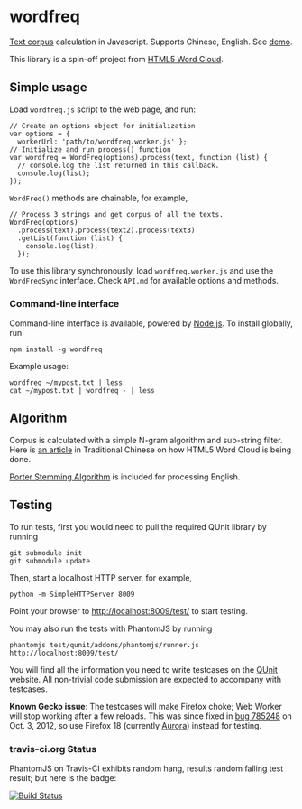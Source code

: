 # wordfreq

[Text corpus](https://en.wikipedia.org/wiki/Text_corpus) calculation in Javascript. 
Supports Chinese, English.
See [demo](http://timdream.org/wordfreq/).

This library is a spin-off project from [HTML5 Word Cloud](https://github.com/timdream/wordcloud).

## Simple usage

Load `wordfreq.js` script to the web page, and run:

    // Create an options object for initialization
    var options = {
      workerUrl: 'path/to/wordfreq.worker.js' };
    // Initialize and run process() function
    var wordfreq = WordFreq(options).process(text, function (list) {
      // console.log the list returned in this callback.
      console.log(list);
    });

`WordFreq()` methods are chainable, for example,

    // Process 3 strings and get corpus of all the texts.
    WordFreq(options)
      .process(text).process(text2).process(text3)
      .getList(function (list) {
        console.log(list);
      });

To use this library synchronously, load `wordfreq.worker.js` and use the `WordFreqSync` interface. Check `API.md` for available options and methods.

### Command-line interface

Command-line interface is available, powered by [Node.js](http://nodejs.org/). To install globally, run

    npm install -g wordfreq

Example usage:

    wordfreq ~/mypost.txt | less
    cat ~/mypost.txt | wordfreq - | less

## Algorithm 

Corpus is calculated with a simple N-gram algorithm and sub-string filter. 
Here is [an article](http://www.openfoundry.org/tw/foss-forum/8339--open-web-html5-) in Traditional Chinese on how HTML5 Word Cloud is being done.

[Porter Stemming Algorithm](http://tartarus.org/~martin/PorterStemmer/) is included for processing English.

## Testing

To run tests, first you would need to pull the required QUnit library by running

    git submodule init
    git submodule update

Then, start a localhost HTTP server, for example,

    python -m SimpleHTTPServer 8009

Point your browser to [http://localhost:8009/test/](http://localhost:8009/test/) to start testing.

You may also run the tests with PhantomJS by running

    phantomjs test/qunit/addons/phantomjs/runner.js http://localhost:8009/test/

You will find all the information you need to write testcases on the [QUnit](http://qunitjs.com) website.
All non-trivial code submission are expected to accompany with testcases.

**Known Gecko issue**: The testcases will make Firefox choke; Web Worker will stop working after a few reloads. 
This was since fixed in [bug 785248](https://bugzilla.mozilla.org/show_bug.cgi?id=785248) on Oct. 3, 2012, so use Firefox 18 (currently [Aurora](https://www.mozilla.org/firefox/aurora/)) instead for testing.

### travis-ci.org Status

PhantomJS on Travis-CI exhibits random hang, results random falling test result; but here is the badge: 

[![Build Status](https://secure.travis-ci.org/timdream/wordfreq.png)](http://travis-ci.org/timdream/wordfreq)